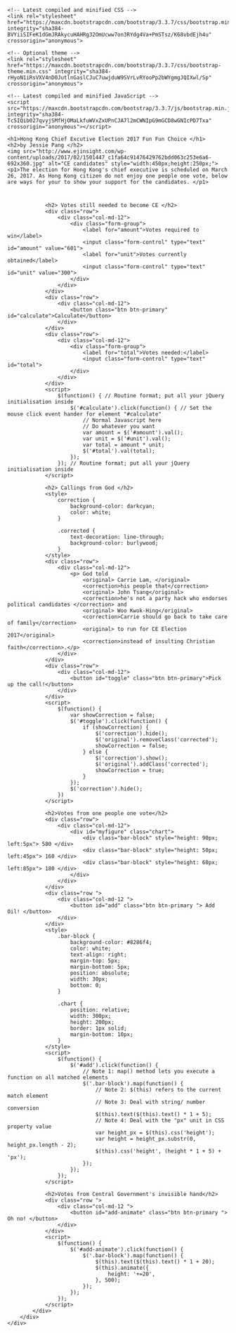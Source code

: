 <head>
    <script src="https://ajax.googleapis.com/ajax/libs/jquery/3.1.1/jquery.min.js"></script>

    <!-- Latest compiled and minified CSS -->
    <link rel="stylesheet" href="https://maxcdn.bootstrapcdn.com/bootstrap/3.3.7/css/bootstrap.min.css" integrity="sha384-BVYiiSIFeK1dGmJRAkycuHAHRg32OmUcww7on3RYdg4Va+PmSTsz/K68vbdEjh4u" crossorigin="anonymous">

    <!-- Optional theme -->
    <link rel="stylesheet" href="https://maxcdn.bootstrapcdn.com/bootstrap/3.3.7/css/bootstrap-theme.min.css" integrity="sha384-rHyoN1iRsVXV4nD0JutlnGaslCJuC7uwjduW9SVrLvRYooPp2bWYgmgJQIXwl/Sp" crossorigin="anonymous">

    <!-- Latest compiled and minified JavaScript -->
    <script src="https://maxcdn.bootstrapcdn.com/bootstrap/3.3.7/js/bootstrap.min.js" integrity="sha384-Tc5IQib027qvyjSMfHjOMaLkfuWVxZxUPnCJA7l2mCWNIpG9mGCD8wGNIcPD7Txa" crossorigin="anonymous"></script>

    <h1>Hong Kong Chief Excutive Election 2017 Fun Fun Choice </h1>
    <h2>by Jessie Pang </h2>
    <img src="http://www.ejinsight.com/wp-content/uploads/2017/02/1501447_c1fa64c91476429762bdd063c253e6a6-692x360.jpg" alt="CE candidates" style="width:450px;height:250px;">
    <p1>The election for Hong Kong's chief executive is scheduled on March 26, 2017. As Hong Kong citizen do not enjoy one people one vote, below are ways for your to show your support for the candidates. </p1>
</head>

<body>
    <div class="container">
        <div class="row">
            <div class="col-md-4">
                <h1></h1>

                <h2> Votes still needed to become CE </h2>
                <div class="row">
                    <div class="col-md-12">
                        <div class="form-group">
                            <label for="amount">Votes required to win</label>
                            <input class="form-control" type="text" id="amount" value="601">
                            <label for="unit">Votes currently obtained</label>
                            <input class="form-control" type="text" id="unit" value="300">
                        </div>
                    </div>
                </div>
                <div class="row">
                    <div class="col-md-12">
                        <button class="btn btn-primary" id="calculate">Calculate</button>
                    </div>
                </div>
                <div class="row">
                    <div class="col-md-12">
                        <div class="form-group">
                            <label for="total">Votes needed:</label>
                            <input class="form-control" type="text" id="total">
                        </div>
                    </div>
                </div>
                <script>
                    $(function() { // Routine format; put all your jQuery initialisation inside
                        $('#calculate').click(function() { // Set the mouse click event hander for element "#calculate"
                            // Normal Javascript here
                            // Do whatever you want
                            var amount = $('#amount').val();
                            var unit = $('#unit').val();
                            var total = amount * unit;
                            $('#total').val(total);
                        });
                    }); // Routine format; put all your jQuery initialisation inside
                </script>

                <h2> Callings from God </h2>
                <style>
                    correction {
                        background-color: darkcyan;
                        color: white;
                    }
                    
                    .corrected {
                        text-decoration: line-through;
                        background-color: burlywood;
                    }
                </style>
                <div class="row">
                    <div class="col-md-12">
                        <p> God told 
                            <original> Carrie Lam, </original>
                            <correction>his people that</correction>
                            <original> John Tsang</original>
                            <correction>he's not a party hack who endorses political candidates </correction> and
                            <original> Woo Kwok-Hing</original>
                            <correction>Carrie should go back to take care of family</correction> 
                            <original> to run for CE Election 2017</original>
                            <correction>instead of insulting Christian faith</correction>.</p>
                    </div>
                </div>
                <div class="row">
                    <div class="col-md-12">
                        <button id="toggle" class="btn btn-primary">Pick up the call!</button>
                    </div>
                </div>
                <script>
                    $(function() {
                        var showCorrection = false;
                        $('#toggle').click(function() {
                            if (showCorrection) {
                                $('correction').hide();
                                $('original').removeClass('corrected');
                                showCorrection = false;
                            } else {
                                $('correction').show();
                                $('original').addClass('corrected');
                                showCorrection = true;
                            }
                        });
                        $('correction').hide();
                    })
                </script>

                <h2>Votes from one people one vote</h2>
                <div class="row">
                    <div class="col-md-12">
                        <div id="myfigure" class="chart">
                            <div class="bar-block" style="height: 90px; left:5px"> 580 </div>
                            <div class="bar-block" style="height: 50px; left:45px"> 160 </div>
                            <div class="bar-block" style="height: 60px; left:85px"> 180 </div>
                        </div>
                    </div>
                </div>
                <div class="row ">
                    <div class="col-md-12 ">
                        <button id="add" class="btn btn-primary "> Add Oil! </button>
                    </div>
                </div>
                <style>
                    .bar-block {
                        background-color: #8286f4;
                        color: white;
                        text-align: right;
                        margin-top: 5px;
                        margin-bottom: 5px;
                        position: absolute;
                        width: 30px;
                        bottom: 0;
                    }
                    
                    .chart {
                        position: relative;
                        width: 300px;
                        height: 200px;
                        border: 1px solid;
                        margin-bottom: 10px;
                    }
                </style>
                <script>
                    $(function() {
                        $('#add').click(function() {
                            // Note 1: map() method lets you execute a function on all matched elements
                            $('.bar-block').map(function() {
                                // Note 2: $(this) refers to the current match element
                                // Note 3: Deal with string/ number conversion
                                $(this).text($(this).text() * 1 + 5);
                                // Note 4: Deal with the "px" unit in CSS property value
                                var height_px = $(this).css('height');
                                var height = height_px.substr(0, height_px.length - 2);
                                $(this).css('height', (height * 1 + 5) + 'px');
                            });
                        });
                    });
                </script>

                <h2>Votes from Central Government's invisible hand</h2>
                <div class="row ">
                    <div class="col-md-12 ">
                        <button id="add-animate" class="btn btn-primary "> Oh no! </button>
                    </div>
                </div>
                <script>
                    $(function() {
                        $('#add-animate').click(function() {
                            $('.bar-block').map(function() {
                                $(this).text($(this).text() * 1 + 20);
                                $(this).animate({
                                    height: '+=20',
                                }, 500);
                            });
                        });
                    });
                </script>
            </div>
        </div>
    </div>

</body>
